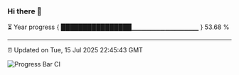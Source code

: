 ### Hi there 👋

⏳ Year progress { ████████████████▁▁▁▁▁▁▁▁▁▁▁▁▁▁ } 53.68 %

---

⏰ Updated on Tue, 15 Jul 2025 22:45:43 GMT

![Progress Bar CI](https://github.com/IshwaranRudhara/GIT-ACTION/workflows/Progress%20Bar%20CI/badge.svg)
